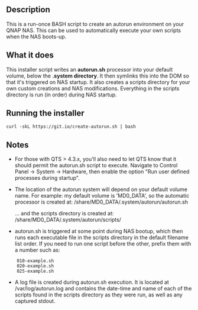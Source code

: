 ## Description

This is a run-once BASH script to create an autorun environment on your QNAP NAS. This can be used to automatically execute your own scripts when the NAS boots-up.


## What it does

This installer script writes an **autorun.sh** processor into your default volume, below the **.system directory**. It then symlinks this into the DOM so that it's triggered on NAS startup. It also creates a scripts directory for your own custom creations and NAS modifications. Everything in the scripts directory is run (in order) during NAS startup.


## Running the installer

    curl -skL https://git.io/create-autorun.sh | bash

## Notes

- For those with QTS > 4.3.x, you'll also need to let QTS know that it should permit the autorun.sh script to execute. Navigate to Control Panel -> System -> Hardware, then enable the option "Run user defined processes during startup".

- The location of the autorun system will depend on your default volume name. For example: my default volume is 'MD0_DATA', so the automatic processor is created at:
    /share/MD0_DATA/.system/autorun/autorun.sh

    ... and the scripts directory is created at:
    /share/MD0_DATA/.system/autorun/scripts/

- autorun.sh is triggered at some point during NAS bootup, which then runs each executable file in the scripts directory in the default filename list order. If you need to run one script before the other, prefix them with a number such as:

```
    010-example.sh
    020-example.sh
    025-example.sh
```

- A log file is created during autorun.sh execution. It is located at /var/log/autorun.log and contains the date-time and name of each of the scripts found in the scripts directory as they were run, as well as any captured stdout.
